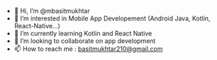 - 👋 Hi, I’m @mbasitmukhtar
- 👀 I’m interested in Mobile App Developement (Android Java, Kotlin, React-Native...)
- 🌱 I’m currently learning Kotlin and React Native
- 💞️ I’m looking to collaborate on app development
- 📫 How to reach me : basitmukhtar210@gmail.com

<!---
mbasitmukhtar/mbasitmukhtar is a ✨ special ✨ repository because its `README.md` (this file) appears on your GitHub profile.
You can click the Preview link to take a look at your changes.
--->

